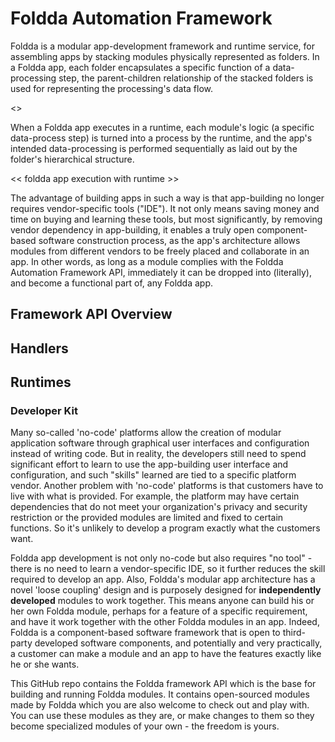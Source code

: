 # Foldda Automation Framework

Foldda is a modular app-development framework and runtime service, for assembling apps by stacking modules physically represented as folders. In a Foldda app, each folder encapsulates a specific function of a data-processing step, the parent-children relationship of the stacked folders is used for representing the processing's data flow.

<<A pic of Foldda program flow>>

When a Foldda app executes in a runtime, each module's logic (a specific data-process step) is turned into a process by the runtime, and the app's intended data-processing is performed sequentially as laid out by the folder's hierarchical structure.

<< foldda app execution with runtime >>

The advantage of building apps in such a way is that app-building no longer requires vendor-specific tools ("IDE"). It not only means saving money and time on buying and learning these tools, but most significantly, by removing vendor dependency in app-building, it enables a truly open component-based software construction process, as the app's architecture allows modules from different vendors to be freely placed and collaborate in an app. In other words, as long as a module complies with the Foldda Automation Framework API, immediately it can be dropped into (literally), and become a functional part of, any Foldda app.

## Framework API Overview

## Handlers

## Runtimes

### Developer Kit

Many so-called 'no-code' platforms allow the creation of modular application software through graphical user interfaces and configuration instead of writing code. But in reality, the developers still need to spend significant effort to learn to use the app-building user interface and configuration, and such "skills" learned are tied to a specific platform vendor. Another problem with 'no-code' platforms is that customers have to live with what is provided. For example, the platform may have certain dependencies that do not meet your organization's privacy and security restriction or the provided modules are limited and fixed to certain functions. So it's unlikely to develop a program exactly what the customers want. 

Foldda app development is not only no-code but also requires "no tool" - there is no need to learn a vendor-specific IDE, so it further reduces the skill required to develop an app. Also, Foldda's modular app architecture has a novel 'loose coupling' design and is purposely designed for **independently developed** modules to work together. This means anyone can build his or her own Foldda module, perhaps for a feature of a specific requirement, and have it work together with the other Foldda modules in an app. Indeed, Foldda is a component-based software framework that is open to third-party developed software components, and potentially and very practically, a customer can make a module and an app to have the features exactly like he or she wants. 

This GitHub repo contains the Foldda framework API which is the base for building and running Foldda modules. It contains open-sourced modules made by Foldda which you are also welcome to check out and play with. You can use these modules as they are, or make changes to them so they become specialized modules of your own - the freedom is yours. 





